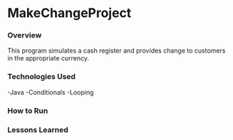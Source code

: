 # MakeChangeProject

### Overview
This program simulates a cash register and provides change to customers in the
appropriate currency.

### Technologies Used

-Java
-Conditionals
-Looping

### How to Run

### Lessons Learned
